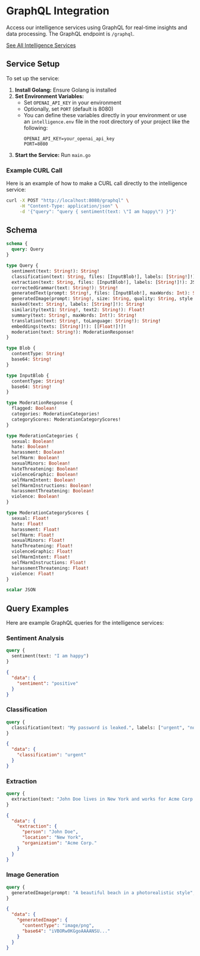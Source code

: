 # GraphQL Integration

Access our intelligence services using GraphQL for real-time insights and data processing. The GraphQL endpoint is `/graphql`.

[See All Intelligence Services](../README.md)

## Service Setup

To set up the service:

1. **Install Golang:** Ensure Golang is installed
2. **Set Environment Variables:** 
   - Set `OPENAI_API_KEY` in your environment
   - Optionally, set `PORT` (default is 8080)
   - You can define these variables directly in your environment or use an `intelligence.env` file in the root directory of your project like the following:
     ```
     OPENAI_API_KEY=your_openai_api_key
     PORT=8080
     ```
3. **Start the Service:** Run `main.go`

### Example CURL Call

Here is an example of how to make a CURL call directly to the intelligence service:

```sh
curl -X POST "http://localhost:8080/graphql" \
     -H "Content-Type: application/json" \
     -d '{"query": "query { sentiment(text: \"I am happy\") }"}'
```

## Schema

```graphql
schema {
  query: Query
}

type Query {
  sentiment(text: String!): String!
  classification(text: String, files: [InputBlob!], labels: [String!]!): String!
  extraction(text: String, files: [InputBlob!], labels: [String!]!): JSON!
  correctedGrammar(text: String!): String!
  generatedText(prompt: String!, files: [InputBlob!], maxWords: Int): String!
  generatedImage(prompt: String!, size: String, quality: String, style: String): Blob!
  masked(text: String!, labels: [String!]!): String!
  similarity(text1: String!, text2: String!): Float!
  summary(text: String!, maxWords: Int!): String!
  translation(text: String!, toLanguage: String!): String!
  embeddings(texts: [String!]!): [[Float!]!]!
  moderation(text: String!): ModerationResponse!
}

type Blob {
  contentType: String!
  base64: String!
}

type InputBlob {
  contentType: String!
  base64: String!
}

type ModerationResponse {
  flagged: Boolean!
  categories: ModerationCategories!
  categoryScores: ModerationCategoryScores!
}

type ModerationCategories {
  sexual: Boolean!
  hate: Boolean!
  harassment: Boolean!
  selfHarm: Boolean!
  sexualMinors: Boolean!
  hateThreatening: Boolean!
  violenceGraphic: Boolean!
  selfHarmIntent: Boolean!
  selfHarmInstructions: Boolean!
  harassmentThreatening: Boolean!
  violence: Boolean!
}

type ModerationCategoryScores {
  sexual: Float!
  hate: Float!
  harassment: Float!
  selfHarm: Float!
  sexualMinors: Float!
  hateThreatening: Float!
  violenceGraphic: Float!
  selfHarmIntent: Float!
  selfHarmInstructions: Float!
  harassmentThreatening: Float!
  violence: Float!
}

scalar JSON
```

## Query Examples

Here are example GraphQL queries for the intelligence services:

### Sentiment Analysis

```graphql
query {
  sentiment(text: "I am happy")
}
```

```json
{
  "data": {
    "sentiment": "positive"
  }
}
```

### Classification

```graphql
query {
  classification(text: "My password is leaked.", labels: ["urgent", "not urgent"])
}
```

```json
{
  "data": {
    "classification": "urgent"
  }
}
```

### Extraction

```graphql
query {
  extraction(text: "John Doe lives in New York and works for Acme Corp.", labels: ["person", "location", "organization"])
}
```

```json
{
  "data": {
    "extraction": {
      "person": "John Doe",
      "location": "New York",
      "organization": "Acme Corp."
    }
  }
}
```

### Image Generation

```graphql
query {
  generatedImage(prompt: "A beautiful beach in a photorealistic style", size: "1024x1024")
}
```

```json
{
  "data": {
    "generatedImage": {
      "contentType": "image/png",
      "base64": "iVBORw0KGgoAAAANSU..."
    }
  }
}
```
